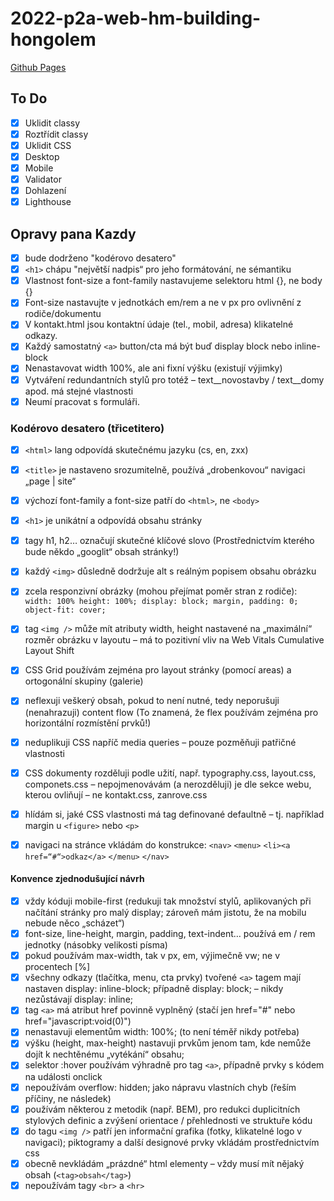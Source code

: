 # 2022-p2a-web-hm-building-hongolem
 [Github Pages](https://pslib-cz.github.io/2022-p2a-web-hm-building-hongolem/)

## To Do

* [x] Uklidit classy
* [x] Roztřídit classy
* [x] Uklidit CSS
* [x] Desktop
* [x] Mobile
* [x] Validator
* [x] Dohlazení
* [x] Lighthouse

## Opravy pana Kazdy
* [x] bude dodrženo "kodérovo desatero"
* [x] ``<h1>`` chápu "největší nadpis“ pro jeho formátování, ne sémantiku
* [x] Vlastnost font-size a font-family nastavujeme selektoru html {}, ne body {}
* [x] Font-size nastavujte v jednotkách em/rem a ne v px pro ovlivnění z rodiče/dokumentu
* [x] V kontakt.html jsou kontaktní údaje (tel., mobil, adresa) klikatelné odkazy.
* [x] Každý samostatný ``<a>`` button/cta má být buď display block nebo inline-block
* [x] Nenastavovat width 100%, ale ani fixní výšku (existují výjimky)
* [x] Vytváření redundantních stylů pro totéž – text__novostavby / text__domy apod. má stejné vlastnosti
* [x] Neumí pracovat s formuláři.

### Kodérovo desatero (třicetitero)
* [x] ``<html>`` lang odpovídá skutečnému jazyku (cs, en, zxx)
* [x] ``<title>`` je nastaveno srozumitelně, používá „drobenkovou“ navigaci „page | site“
* [x] výchozí font-family a font-size patří do ``<html>``, ne ``<body>``
* [x] ``<h1>`` je unikátní a odpovídá obsahu stránky
* [x] tagy h1, h2… označují skutečné klíčové slovo (Prostřednictvím kterého bude někdo „googlit“ obsah stránky!)
* [x] každý ``<img>`` důsledně dodržuje alt s reálným popisem obsahu obrázku

* [x] zcela responzivní obrázky (mohou přejímat poměr stran z rodiče):
``width: 100%
height: 100%;
display: block;
margin, padding: 0;
object-fit: cover;``

* [x] tag ``<img />`` může mít atributy width, height nastavené na „maximální“ rozměr obrázku v layoutu – má to pozitivní vliv na Web Vitals Cumulative Layout Shift
* [x] CSS Grid používám zejména pro layout stránky (pomocí areas) a ortogonální skupiny (galerie)
* [x] neflexuji veškerý obsah, pokud to není nutné, tedy neporušuji (nenahrazuji) content flow (To znamená, že flex používám zejména pro horizontální rozmístění prvků!)
* [x] neduplikuji CSS napříč media queries – pouze pozměňuji patřičné vlastnosti
* [x] CSS dokumenty rozděluji podle užití, např. typography.css, layout.css, componets.css – nepojmenovávám (a nerozděluji) je dle sekce webu, kterou ovliňují – ne kontakt.css, zanrove.css
* [x] hlídám si, jaké CSS vlastnosti má tag definované defaultně – tj. například margin u ``<figure>`` nebo ``<p>``
* [x] navigaci na stránce vkládám do konstrukce: ``<nav>`` ``<menu>`` ``<li><a href=“#“>odkaz</a>`` ``</menu>`` ``</nav>``

#### Konvence zjednodušující návrh
* [x] vždy kóduji mobile-first (redukuji tak množství stylů, aplikovaných při načítání stránky pro malý display; zároveň mám jistotu, že na mobilu nebude něco „scházet“)
* [x] font-size, line-height, margin, padding, text-indent… používá em / rem jednotky (násobky velikosti písma)
* [x] pokud používám max-width, tak v px, em, výjimečně vw; ne v procentech [%]
* [x] všechny odkazy (tlačítka, menu, cta prvky) tvořené ``<a>`` tagem mají nastaven display: inline-block; případně display: block; – nikdy nezůstávají display: inline;
* [x] tag ``<a>`` má atribut href povinně vyplněný (stačí jen href="#" nebo href="javascript:void(0)")
* [x] nenastavuji elementům width: 100%; (to není téměř nikdy potřeba)
* [x] výšku (height, max-height) nastavuji prvkům jenom tam, kde nemůže dojít k nechtěnému „vytékání“ obsahu;
* [x] selektor :hover používám výhradně pro tag ``<a>``, případně prvky s kódem na události onclick
* [x] nepoužívám overflow: hidden; jako nápravu vlastních chyb (řeším příčiny, ne následek)
* [x] používám některou z metodik (např. BEM), pro redukci duplicitních stylových definic a zvýšení orientace / přehlednosti ve struktuře kódu
* [x] do tagu ``<img />`` patří jen informační grafika (fotky, klikatelné logo v navigaci); piktogramy a další designové prvky vkládám prostřednictvím css
* [x] obecně nevkládám „prázdné“ html elementy – vždy musí mít nějaký obsah (``<tag>obsah</tag>``)
* [x] nepoužívám tagy ``<br>`` a ``<hr>``
